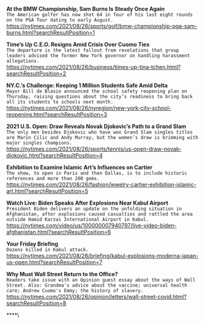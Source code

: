 **At the BMW Championship, Sam Burns Is Steady Once Again**\
`The American golfer has now shot 64 in four of his last eight rounds on the PGA Tour dating to early August.`\
https://nytimes.com/2021/08/26/sports/golf/bmw-championship-pga-sam-burns.html?searchResultPosition=1

**Time’s Up C.E.O. Resigns Amid Crisis Over Cuomo Ties**\
`The departure is the latest fallout from revelations that group leaders advised the former New York governor on handling harassment allegations.`\
https://nytimes.com/2021/08/26/business/times-up-tina-tchen.html?searchResultPosition=2

**NY.C.’s Challenge: Keeping 1 Million Students Safe Amid Delta**\
`Mayor Bill de Blasio announced the school safety reopening plan on Thursday, raising questions about the city’s readiness to bring back all its students to schools next month.`\
https://nytimes.com/2021/08/26/nyregion/new-york-city-school-reopening.html?searchResultPosition=3

**2021 U.S. Open: Draw Reveals Novak Djokovic’s Path to a Grand Slam**\
`The only men besides Djokovic who have won Grand Slam singles titles are Marin Cilic and Andy Murray, but the women’s draw is brimming with major singles champions.`\
https://nytimes.com/2021/08/26/sports/tennis/us-open-draw-novak-djokovic.html?searchResultPosition=4

**Exhibition to Examine Islamic Art’s Influences on Cartier**\
`The show, to open in Paris and then Dallas, is to include historic references and more than 200 gems.`\
https://nytimes.com/2021/08/26/fashion/jewelry-cartier-exhibition-islamic-art.html?searchResultPosition=5

**Watch Live: Biden Speaks After Explosions Near Kabul Airport**\
`President Biden delivers an update on the unfolding situation in Afghanistan, after explosions caused casualties and rattled the area outside Hamid Karzai International Airport in Kabul.`\
https://nytimes.com/video/us/100000007940797/live-video-biden-afghanistan.html?searchResultPosition=6

**Your Friday Briefing**\
`Dozens killed in Kabul attack.`\
https://nytimes.com/2021/08/26/briefing/kabul-explosions-moderna-japan-us-open.html?searchResultPosition=7

**Why Must Wall Street Return to the Office?**\
`Readers take issue with an Opinion guest essay about the ways of Wall Street. Also: Grandma's advice about the vaccine; universal health care; Andrew Cuomo's Emmy; the history of slavery.`\
https://nytimes.com/2021/08/26/opinion/letters/wall-street-covid.html?searchResultPosition=8

****\

